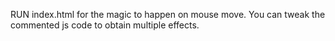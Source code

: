 RUN index.html for the magic to happen on mouse move. You can tweak the commented js code to obtain multiple effects.
